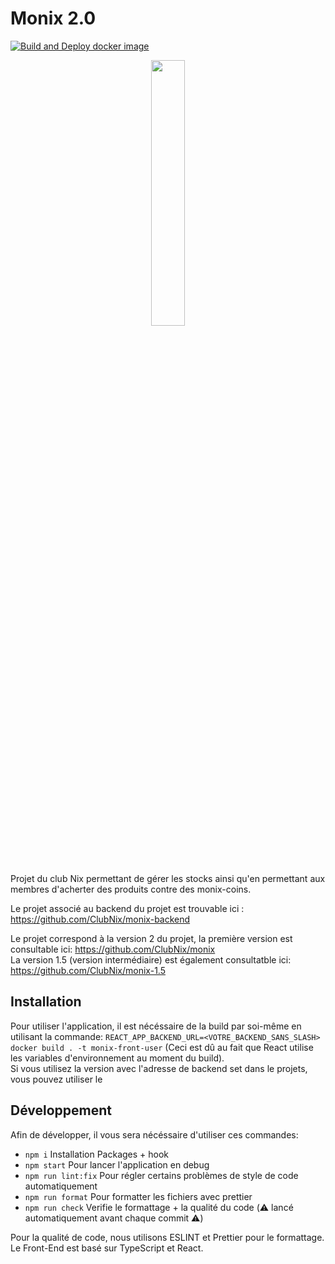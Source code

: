 # Monix 2.0

[![Build and Deploy docker image](https://github.com/ClubNix/monix-2.0/actions/workflows/deploy.yaml/badge.svg?branch=master)](https://github.com/ClubNix/monix-2.0/actions/workflows/deploy.yaml)

<p align="center" width="100%">
    <img width="33%" src="https://raw.githubusercontent.com/ClubNix/monix-2.0/master/src/assets/monixcoin.svg"> 
</p>

Projet du club Nix permettant de gérer les stocks ainsi qu'en permettant aux membres d'acherter des produits contre des monix-coins.

Le projet associé au backend du projet est trouvable ici : https://github.com/ClubNix/monix-backend  

Le projet correspond à la version 2 du projet, la première version est consultable ici: https://github.com/ClubNix/monix  
La version 1.5 (version intermédiaire) est également consultatble ici: https://github.com/ClubNix/monix-1.5  

## Installation

Pour utiliser l'application, il est nécéssaire de la build par soi-même en utilisant la commande: `REACT_APP_BACKEND_URL=<VOTRE_BACKEND_SANS_SLASH> docker build . -t monix-front-user` (Ceci est dû au fait que React utilise les variables d'environnement au moment du build).  
Si vous utilisez la version avec l'adresse de backend set dans le projets, vous pouvez utiliser le 


## Développement

Afin de développer, il vous sera nécéssaire d'utiliser ces commandes:  
  - `npm i` Installation Packages + hook
  - `npm start` Pour lancer l'application en debug
  - `npm run lint:fix` Pour régler certains problèmes de style de code automatiquement
  - `npm run format` Pour formatter les fichiers avec prettier
  - `npm run check` Verifie le formattage + la qualité du code (⚠️ lancé automatiquement avant chaque commit ⚠️)

Pour la qualité de code, nous utilisons ESLINT et Prettier pour le formattage.  
Le Front-End est basé sur TypeScript et React.
